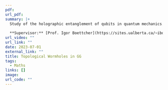 ```yaml
---
pdf: 
url_pdf: 
summary: |+
  Study of the holographic entanglement of qubits in quantum mechanics. We look at how the Rényi entropy of the entangled states correlate directly to traversable topological wormholes. 
  
  **Supervisor:** [Prof. Igor Boettcher](https://sites.ualberta.ca/~iboettch/)
url_video: ""
url_link: ""
date: 2023-07-01
external_link: ""
title: Topological Wormholes in GG
tags:
  - Maths
links: []
image: 
url_code: ""
---
```

